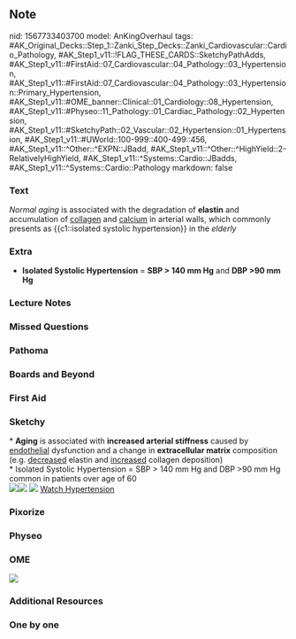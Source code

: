 ## Note
nid: 1567733403700
model: AnKingOverhaul
tags: #AK_Original_Decks::Step_1::Zanki_Step_Decks::Zanki_Cardiovascular::Cardio_Pathology, #AK_Step1_v11::!FLAG_THESE_CARDS::SketchyPathAdds, #AK_Step1_v11::#FirstAid::07_Cardiovascular::04_Pathology::03_Hypertension, #AK_Step1_v11::#FirstAid::07_Cardiovascular::04_Pathology::03_Hypertension::Primary_Hypertension, #AK_Step1_v11::#OME_banner::Clinical::01_Cardiology::08_Hypertension, #AK_Step1_v11::#Physeo::11_Pathology::01_Cardiac_Pathology::02_Hypertension, #AK_Step1_v11::#SketchyPath::02_Vascular::02_Hypertension::01_Hypertension, #AK_Step1_v11::#UWorld::100-999::400-499::456, #AK_Step1_v11::^Other::^EXPN::JBadd, #AK_Step1_v11::^Other::^HighYield::2-RelativelyHighYield, #AK_Step1_v11::^Systems::Cardio::JBadds, #AK_Step1_v11::^Systems::Cardio::Pathology
markdown: false

### Text
<i>Normal aging</i> is associated with the degradation of
<b>elastin</b> and accumulation of <u>collagen</u> and
<u>calcium</u> in arterial walls, which commonly presents as
{{c1::isolated systolic hypertension}} in the <i>elderly</i>

### Extra
* <b>Isolated Systolic Hypertension</b> = <b>SBP > 140 mm Hg</b>
and <b>DBP >90 mm Hg</b>

### Lecture Notes


### Missed Questions


### Pathoma


### Boards and Beyond


### First Aid


### Sketchy
<div>
  * <b>Aging</b> is associated with <b>increased arterial
  stiffness</b> caused by <u>endothelial</u> dysfunction and a
  change in <b>extracellular matrix</b> composition (e.g.
  <u>decreased</u> elastin and <u>increased</u> collagen
  deposition)
</div>
<div>
  * Isolated Systolic Hypertension = SBP > 140 mm Hg and DBP
  >90 mm Hg common in patients over age of 60
</div><img src=
"SketchyMedical%202019-12-22%2010-31-44_1566160514431.jpg"><img src="SketchyMedical%202019-12-22%2010-30-50.jpg">
<img src="Zoverall%20picture%20(8)_1566160514431.jpg"> <a href=
"https://dashboard.sketchy.com/study/medical/courses/medical-pathophysiology/units/medical-pathophysiology-vascular/videos/medical-pathophysiology-vascular-hypertension-hypertension?utm_source=anki&utm_medium=partnership&utm_campaign=february_update&utm_content=medical">
Watch Hypertension</a>

### Pixorize


### Physeo


### OME
<div class="ome-widget">
  <a href=
  "https://onlinemeded.org/spa/cardiology/hypertension/acquire?ref=anki">
  <img src="_OME_AnkiFlashcards_Lesson_1.png"></a>
</div>

### Additional Resources


### One by one

